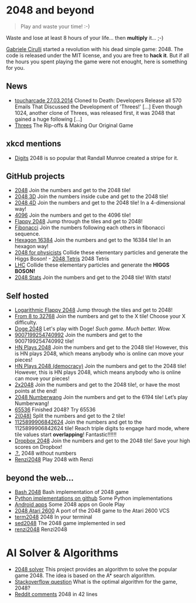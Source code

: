 # 2048 and beyond
> Play and waste your time! :-)

Waste and lose at least 8 hours of your life... then **multiply** it... ;-)

[Gabriele Cirulli](https://twitter.com/gabrielecirulli) started a revolution with his dead simple game: 2048. The code is released under the MIT license, and you are free to **hack it**. But if all the hours you spent playing the game were not enought, here is something for you.

## News
- [toucharcade 27.03.2014](http://toucharcade.com/2014/03/27/developers-release-all-570-threes-emails/) Cloned to Death: Developers Release all 570 Emails That Discussed the Development of 'Threes!' [...] Even though 1024, another clone of Threes, was released first, it was 2048 that gained a huge following [...]
- [Threes](http://asherv.com/threes/threemails/) The Rip-offs & Making Our Original Game

## xkcd mentions
- [Digits](http://xkcd.com/1344/)  2048 is so popular that Randall Munroe created a stripe for it.

## GitHub projects

- [2048](http://gabrielecirulli.github.io/2048/) Join the numbers and get to the 2048 tile!
- [2048 3D](http://joppi.github.io/2048-3D/) Join the numbers inside cube and get to the 2048 tile!
- [2048 4D](http://huonw.github.io/2048-4D/) Join the numbers and get to the 2048 tile! In a 4-dimensional way!
- [4096](http://youknowone.github.io/4096/) Join the numbers and get to the 4096 tile!
- [Flappy 2048](http://hczhcz.github.io/Flappy-2048/) Jump through the tiles and get to 2048!
- [Fibonacci](http://themoreyouknow.github.io/fib) Join the numbers following each others in fibonacci sequence.
- [Hexagon 16384](http://rudradevbasak.github.io/16384_hex/) Join the numbers and get to the 16384 tile! In an hexagon way!
- [2048 for physicists](http://milrivel.github.io/LHC/) Collide these elementary particles and generate the Higgs Boson! - [2048 Tetris](http://prat0318.github.io/2048-tetris/) 2048 Tetris 
- [LHC](http://mattleblanc.github.io/LHC/) Collide these elementary particles and generate the **HIGGS BOSON!** 
- [2048 Stats](http://andirayo.github.io/2048stats/) Join the numbers and get to the 2048 tile! With stats!

## Self hosted

- [Logarithmic Flappy 2048](http://logarithmic-flappy-2048.ajf.me/) Jump through the tiles and get to 2048!
- [From 8 to 32768](http://poweroftwo.nemoidstudio.com/8) Join the numbers and get to the X tile! Choose your X difficulty.
- [Doge 2048](http://doge2048.com/) Let's play with Doge! *Such game. Much better. Wow.*
- [9007199254740992](http://www.csie.ntu.edu.tw/~b01902112/9007199254740992/) Join the numbers and get to the 9007199254740992 tile!
- [HN Plays 2048](https://hnplays2048.herokuapp.com/) Join the numbers and get to the 2048 tile! However, this is HN plays 2048, which means anybody who is online can move your pieces!
- [HN Plays 2048 (democracy)](http://hnplays2048-democracy.herokuapp.com/) Join the numbers and get to the 2048 tile! However, this is HN plays 2048, which means anybody who is online can move your pieces! 
- [2x2048](http://instapainting.com/2x2048/index.html) Join the numbers and get to the 2048 tile!, or have the most points at the end!
- [2048 Numberwang](http://louhuang.com/2048-numberwang/) Join the numbers and get to the 6194 tile! Let’s play Numberwang!
- [65536](http://www.csie.ntu.edu.tw/~b01902112/65536/) Finished 2048? Try 65536
- [2(048)](http://wegnerdesign.com/2048/) Split the numbers and get to the 2 tile!
- [1125899906842624](http://www.rileyjshaw.com/2048/) Join the numbers and get to the 1125899906842624 tile! Reach triple digits to engage hard mode, where tile values start **overlapping**! Fantastic!!!!!!
- [Dropbox 2048](https://dropbox2048.site44.com/) Join the numbers and get to the 2048 tile! Save your high scores on Dropbox!
- [.?.](http://prism.clay.io/) 2048 without numbers
- [Renzi2048](http://renzi2048.darlin.it/) Play 2048 with Renzi

## beyond the web...

- [Bash 2048](https://github.com/mydzor/bash2048) Bash implementation of 2048 game
- [Python implementations on github](https://github.com/search?q=python+20480) Some Python implementations
- [Android apps](https://play.google.com/store/search?q=2048&c=apps) Some 2048 apps on Goole Play
- [2048 Atari 2600](https://github.com/chesterbr/2048-2600) A port of the 2048 game to the Atari 2600 VCS
- [term2048](https://github.com/bfontaine/term2048) 2048 In your terminal 
- [sed2048](https://github.com/themattrix/sed2048) The 2048 game implemented in sed
- [renzi2048](http://renzi2048.darlin.it/) Renzi2048

# AI Solver & Algorithms
- [2048 solver](https://github.com/FelixNeutatz/2048_M-A-Star) This project provides an algorithm to solve the popular game 2048. The idea is based on the A* search algorithm. 
- [Stackoverflow question](http://stackoverflow.com/questions/22342854/what-is-the-optimal-algorithm-for-the-game-2048) What is the optimal algorithm for the game, 2048?
- [Reddit comments](http://www.reddit.com/r/programming/comments/2046s6/2048_in_42_lines/) 2048 in 42 lines
